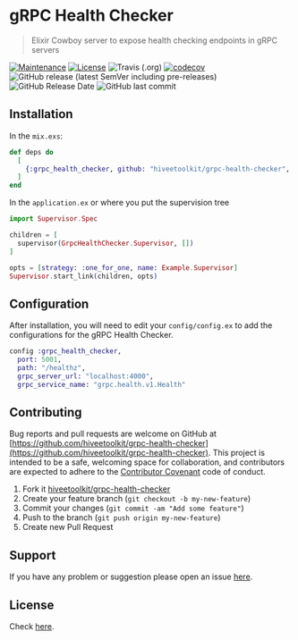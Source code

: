 # gRPC Health Checker

> Elixir Cowboy server to expose health checking endpoints in gRPC servers

[![Maintenance](https://img.shields.io/maintenance/yes/2019.svg)]()
[![License](https://img.shields.io/github/license/hiveetoolkit/grpc-health-checker.svg)](https://github.com/hiveetoolkit/grpc-health-checker/blob/master/LICENSE)
![Travis (.org)](https://img.shields.io/travis/hiveetoolkit/grpc-health-checker)
[![codecov](https://codecov.io/gh/hiveetoolkit/grpc-health-checker/branch/master/graph/badge.svg)](https://codecov.io/gh/hiveetoolkit/grpc-health-checker)
![GitHub release (latest SemVer including pre-releases)](https://img.shields.io/github/v/release/hiveetoolkit/grpc-health-checker?include_prereleases)
![GitHub Release Date](https://img.shields.io/github/release-date/hiveetoolkit/grpc-health-checker)
![GitHub last commit](https://img.shields.io/github/last-commit/hiveetoolkit/grpc-health-checker)

## Installation

In the `mix.exs`:

```elixir
def deps do
  [
    {:grpc_health_checker, github: "hiveetoolkit/grpc-health-checker", tag: "v0.1.1"}
  ]
end
```

In the `application.ex` or where you put the supervision tree

```elixir
import Supervisor.Spec

children = [
  supervisor(GrpcHealthChecker.Supervisor, [])
]

opts = [strategy: :one_for_one, name: Example.Supervisor]
Supervisor.start_link(children, opts)
```

## Configuration

After installation, you will need to edit your `config/config.ex` to add the configurations for the gRPC Health Checker.

```elixir
config :grpc_health_checker,
  port: 5001,
  path: "/healthz",
  grpc_server_url: "localhost:4000",
  grpc_service_name: "grpc.health.v1.Health"
```

## Contributing

Bug reports and pull requests are welcome on GitHub at [https://github.com/hiveetoolkit/grpc-health-checker](https://github.com/hiveetoolkit/grpc-health-checker). This project is intended to be a safe, welcoming space for collaboration, and contributors are expected to adhere to the [Contributor Covenant](https://contributor-covenant.org) code of conduct.

1. Fork it [hiveetoolkit/grpc-health-checker](https://github.com/hiveetoolkit/grpc-health-checker/fork)
2. Create your feature branch (`git checkout -b my-new-feature`)
3. Commit your changes (`git commit -am "Add some feature"`)
4. Push to the branch (`git push origin my-new-feature`)
5. Create new Pull Request

## Support

If you have any problem or suggestion please open an issue [here](https://github.com/hiveetoolkit/grpc-health-checker/issues).

## License

Check [here](LICENSE).